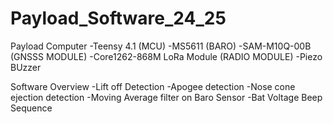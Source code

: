 # Payload_Software_24_25

Payload Computer
-Teensy 4.1 (MCU)
-MS5611 (BARO)
-SAM-M10Q-00B (GNSSS MODULE)
-Core1262-868M LoRa Module (RADIO MODULE)
-Piezo BUzzer

Software Overview
-Lift off Detection
-Apogee detection
-Nose cone ejection detection 
-Moving Average filter on Baro Sensor
-Bat Voltage Beep Sequence 

